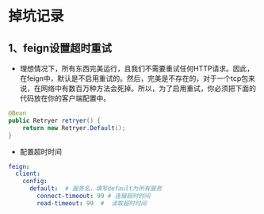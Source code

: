 # 掉坑记录

## 1、feign设置超时重试

* 理想情况下，所有东西完美运行，且我们不需要重试任何HTTP请求。因此，在feign中，默认是不启用重试的。然后，完美是不存在的，对于一个tcp包来说，在网络中有数百万种方法会死掉。所以，为了启用重试，你必须把下面的代码放在你的客户端配置中。

```java
@Bean
public Retryer retryer() {
    return new Retryer.Default();
}
```

* 配置超时时间
```yaml
feign:
  client:
    config:
      default:  # 服务名，填写default为所有服务
        connect-timeout: 99 # 连接超时时间
        read-timeout: 99  #  读取超时时间
```

